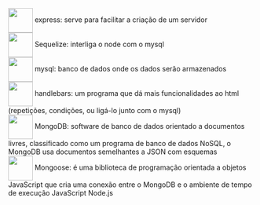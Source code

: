 <div>
    <img align="center" src="https://64.media.tumblr.com/ff2ec7a3596e6aa2abca06a04827dcf3/tumblr_pclhvhLxfk1xbwp7jo4_r1_400.gif" width="50px">
    express: serve para facilitar a criação de um servidor
</div>
<div>
    <img align="center" src="https://64.media.tumblr.com/ff2ec7a3596e6aa2abca06a04827dcf3/tumblr_pclhvhLxfk1xbwp7jo4_r1_400.gif" width="50px">
    Sequelize: interliga o node com o mysql
</div>
<div>
    <img align="center" src="https://64.media.tumblr.com/ff2ec7a3596e6aa2abca06a04827dcf3/tumblr_pclhvhLxfk1xbwp7jo4_r1_400.gif" width="50px">
    mysql: banco de dados onde os dados serão armazenados
</div>
<div>
    <img align="center" src="https://64.media.tumblr.com/ff2ec7a3596e6aa2abca06a04827dcf3/tumblr_pclhvhLxfk1xbwp7jo4_r1_400.gif" width="50px">
    handlebars: um programa que dá mais funcionalidades ao html (repetições, condições, ou ligá-lo junto com o mysql)
</div>
<div>
    <img align="center" src="https://64.media.tumblr.com/ff2ec7a3596e6aa2abca06a04827dcf3/tumblr_pclhvhLxfk1xbwp7jo4_r1_400.gif" width="50px">
    MongoDB: software de banco de dados orientado a documentos livres, classificado como um programa de banco de dados NoSQL, o MongoDB usa documentos semelhantes a JSON com esquemas
</div>
<div>
    <img align="center" src="https://64.media.tumblr.com/ff2ec7a3596e6aa2abca06a04827dcf3/tumblr_pclhvhLxfk1xbwp7jo4_r1_400.gif" width="50px">
    Mongoose: é uma biblioteca de programação orientada a objetos JavaScript que cria uma conexão entre o MongoDB e o ambiente de tempo de execução JavaScript Node.js
</div>